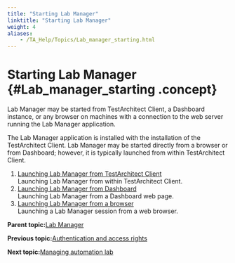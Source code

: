 ```yaml
--- 
title: "Starting Lab Manager"
linktitle: "Starting Lab Manager"
weight: 4
aliases: 
    - /TA_Help/Topics/Lab_manager_starting.html
---
```

# Starting Lab Manager {#Lab_manager_starting .concept}

Lab Manager may be started from TestArchitect Client, a Dashboard instance, or any browser on machines with a connection to the web server running the Lab Manager application.

The Lab Manager application is installed with the installation of the TestArchitect Client. Lab Manager may be started directly from a browser or from Dashboard; however, it is typically launched from within TestArchitect Client.

1.  [Launching Lab Manager from TestArchitect Client](../../TA_Help/Topics/Lab_manager_TA_client.html)  
Launching Lab Manager from within TestArchitect Client.
2.  [Launching Lab Manager from Dashboard](../../TA_Help/Topics/Lab_manager_Dashboard.html)  
Launching Lab Manager from a Dashboard web page.
3.  [Launching Lab Manager from a browser](../../TA_Help/Topics/Lab_manager_browser.html)  
Launching a Lab Manager session from a web browser.

**Parent topic:**[Lab Manager](../../TA_Help/Topics/Lab_manager.html)

**Previous topic:**[Authentication and access rights](../../TA_Help/Topics/Lab_manager_authentication.html)

**Next topic:**[Managing automation lab](../../TA_Help/Topics/Lab_manager_managing_auto_lab.html)

